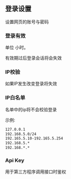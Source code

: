 <!--@include: ../head.md-->

## 登录设置

设置网页的账号与密码

### 登录有效

单位 小时。

有效期过后登录会话将会失效

### IP校验

如果IP发生改变登录将失效

### IP白名单

名单中的ip将不会校验登录

示例:

```md
127.0.0.1
192.168.5.0/24
192.165.5.10-192.165.5.254
192.168.5.*
192.168.*.*
```

### Api Key

用于第三方程序调用接口时鉴权
